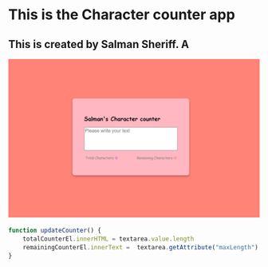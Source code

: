 # This is the Character counter app 
## This is created by Salman Sheriff. A 



![](salmancharactercounter.png)

```javascript
function updateCounter() {
    totalCounterEl.innerHTML = textarea.value.length
    remainingCounterEl.innerText =  textarea.getAttribute("maxLength") - textarea.value.length;
} 
    

```